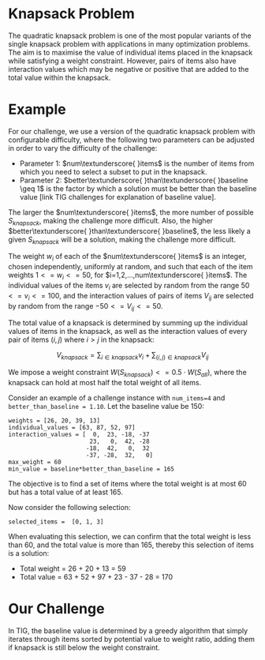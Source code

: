 # Knapsack Problem

The quadratic knapsack problem is one of the most popular variants of the single knapsack problem with applications in many optimization problems. The aim is to maximise the value of individual items placed in the knapsack while satisfying a weight constraint. However, pairs of items also have interaction values which may be negative or positive that are added to the total value within the knapsack.

# Example

For our challenge, we use a version of the quadratic knapsack problem with configurable difficulty, where the following two parameters can be adjusted in order to vary the difficulty of the challenge:

- Parameter 1:  $num\textunderscore{ }items$ is the number of items from which you need to select a subset to put in the knapsack. 
- Parameter 2: $better\textunderscore{ }than\textunderscore{ }baseline \geq 1$ is the factor by which a solution must be better than the baseline value [link TIG challenges for explanation of baseline value].


The larger the $num\textunderscore{ }items$, the more number of possible $S_{knapsack}$, making the challenge more difficult. Also, the higher $better\textunderscore{ }than\textunderscore{ }baseline$, the less likely a given $S_{knapsack}$ will be a solution, making the challenge more difficult.

The weight $w_i$ of each of the $num\textunderscore{ }items$ is an integer, chosen independently, uniformly at random, and such that each of the item weights $1 <= w_i <= 50$, for $i=1,2,...,num\textunderscore{ }items$. The individual values of the items $v_i$ are selected by random from the range $50 <= v_i <= 100$, and the interaction values of pairs of items $V_{ij}$ are selected by random from the range $-50 <= V_{ij} <= 50$.  

The total value of a knapsack is determined by summing up the individual values of items in the knapsack, as well as the interaction values of every pair of items $(i,j)$ where $i > j$ in the knapsack:

$$V_{knapsack} = \sum_{i \in knapsack}{v_i} + \sum_{(i,j)\in knapsack}{V_{ij}}$$

We impose a weight constraint $W(S_{knapsack}) <= 0.5 \cdot W(S_{all})$, where the knapsack can hold at most half the total weight of all items.


Consider an example of a challenge instance with `num_items=4` and `better_than_baseline = 1.10`. Let the baseline value be 150:

```
weights = [26, 20, 39, 13]
individual_values = [63, 87, 52, 97]
interaction_values = [  0,  23, -18, -37
                       23,   0,  42, -28
                      -18,  42,   0,  32
                      -37, -28,  32,   0]
max_weight = 60
min_value = baseline*better_than_baseline = 165
```
The objective is to find a set of items where the total weight is at most 60 but has a total value of at least 165.

Now consider the following selection:

```
selected_items =  [0, 1, 3]
```

When evaluating this selection, we can confirm that the total weight is less than 60, and the total value is more than 165, thereby this selection of items is a solution:

* Total weight = 26 + 20 + 13 = 59
* Total value = 63 + 52 + 97 + 23 - 37 - 28 = 170

# Our Challenge 
In TIG, the baseline value is determined by a greedy algorithm that simply iterates through items sorted by potential value to weight ratio, adding them if knapsack is still below the weight constraint.  
